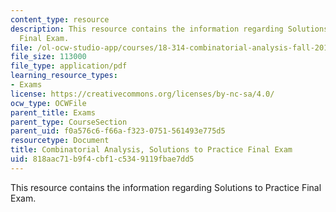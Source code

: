 ```yaml
---
content_type: resource
description: This resource contains the information regarding Solutions to Practice
  Final Exam.
file: /ol-ocw-studio-app/courses/18-314-combinatorial-analysis-fall-2014/818aac71b9f4cbf1c5349119fbae7dd5_MIT18_314F14_pracexamsol.pdf
file_size: 113000
file_type: application/pdf
learning_resource_types:
- Exams
license: https://creativecommons.org/licenses/by-nc-sa/4.0/
ocw_type: OCWFile
parent_title: Exams
parent_type: CourseSection
parent_uid: f0a576c6-f66a-f323-0751-561493e775d5
resourcetype: Document
title: Combinatorial Analysis, Solutions to Practice Final Exam
uid: 818aac71-b9f4-cbf1-c534-9119fbae7dd5
---
```

This resource contains the information regarding Solutions to Practice Final Exam.
